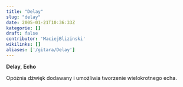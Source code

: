 ```yaml
---
title: "Delay"
slug: "delay"
date: 2005-01-21T10:36:33Z
kategorie: []
draft: false
contributor: 'MaciejBlizinski'
wikilinks: []
aliases: ['/gitara/Delay']
---
```

**Delay**, **Echo**

Opóźnia dźwięk dodawany i umożliwia tworzenie wielokrotnego echa.